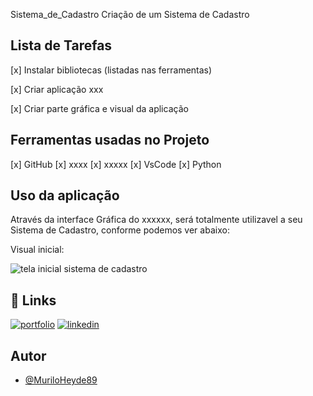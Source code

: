 Sistema_de_Cadastro
Criação de um Sistema de Cadastro




## Lista de Tarefas

[x] Instalar bibliotecas (listadas nas ferramentas)

[x] Criar aplicação xxx

[x] Criar parte gráfica e visual da aplicação


## Ferramentas usadas no Projeto

[x] GitHub
[x] xxxx
[x] xxxxx
[x] VsCode
[x] Python


## Uso da aplicação

Através da interface Gráfica do xxxxxx, será totalmente utilizavel a seu Sistema de Cadastro, conforme  podemos ver abaixo:

Visual inicial:

![tela inicial sistema de cadastro](https://user-images.githubusercontent.com/115501310/202873596-45cc51a5-fd07-4fc6-a4fe-d38fcd00b305.JPG)





## 🔗 Links
[![portfolio](https://img.shields.io/badge/my_portfolio-000?style=for-the-badge&logo=ko-fi&logoColor=white)](https://github.com/MuriloHeyde89/)
[![linkedin](https://img.shields.io/badge/linkedin-0A66C2?style=for-the-badge&logo=linkedin&logoColor=white)](https://www.linkedin.com/in/murilo-heyde/)


## Autor

- [@MuriloHeyde89](https://github.com/MuriloHeyde89)
